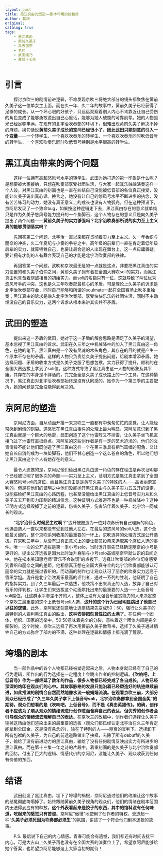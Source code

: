 ```yaml
---
layout: post
title: 黑江真由的塑造——剧本垮塌的始和终
author: 裴根
original: 
catalog: true
tags:
    - 黑江真由
    - 黄前久美子
    - 高坂丽奈
    - 老师
    - 武田绫乃
    - 黄前十七年
---
```


# 引言

&emsp;&emsp;探讨京吹三的剧情前进逻辑，不难发现京吹三将绝大部分的镜头都聚焦在黄前久美子这一位单女主上面，而在久一年、久二年的故事中，黄前久美子已经获得了足够的成长。从一个坏心眼的好孩子，只远远观察着别人内心不肯靠近让自己受伤的角色变成了能够勇敢说出自己心里话，能够为她人破窗的可靠前辈。她的人物弧光已经足够丰满，在现有的北宇治吹奏部的环境下，很难出现黄前久美子解决不掉的麻烦。换句话说**黄前久美子成长的空间已经很小了，因此武田只能刻意的引入一个变量**——一个转学生、一个喜欢吹奏乐的转学生、一个喜欢吹奏乐同时吹低音号的转学生、一个喜欢吹奏乐同时吹低音号特别是水平很高的转学生。

# 黑江真由带来的两个问题

&emsp;&emsp;这样一位拥有高超悠风号水平的转学生，武田为她打造的第一印象是什么呢？是想要被大家接纳，只想在吹奏部享受社团生活，与大家一起其乐融融演奏这样一个人设。对黑江真由的刻画也是一直在纠结自己没能被低音部的各位真正接受，没能让久美子说出真心话。换言之，她没有让自己的悠风号水平不断进步的执念，没有苦苦练习的动力，她没有真正意义上的成长也没有人物弧光。但在这种预设下，京阿尼发现了一个致命bug，如果按这种逻辑走下去，黑江真由存在的意义就单纯只是作为久美子悠风号能力提升的一个垫脚石，这个人物存在的意义只是向久美子提出了两个问题——**黄前久美子的实力够强吗？北宇治吹奏部所说的实力至上主义真的能够贯彻落实吗？**

&emsp;&emsp;先回答第二个问题，北宇治一直以来都在贯彻着实力至上主义。久一年香织与丽奈的冲突，久二年夏纪与小奏的争夺之中。高年级的前辈们一直在肯定着低年级后辈的实力，就算牺牲自己，也要让最合适的人出现在舞台上，这一点毋庸置疑。要让拥有才能的人有舞台表现自己的才能是北宇治吹奏部的铁律。

&emsp;&emsp;再回答第一个问题，武吹和京吹最无耻的一点就是这点，非要把黑江真由的实力设置的和久美子伯仲之间，黄前久美子拥有着在全国大赛吹soli的实力，而黑江真由也具备着旗鼓相当的初始实力，而soli的名额只有一位，这就导致了两位优秀悠风号手的冲突，这也是久三年吹奏部最核心的矛盾。可是理论上久美子的诉求是北宇治吹奏部夺金，同时自己能够和所谓的soulmate一起在全国赛场上吹多重独奏；黑江真由的诉求是融入北宇治吹奏部，享受快快乐乐的社团生活，同时不主动埋没自己的音乐实力，这两个诉求从根本来讲其实并不矛盾。

# 武田的塑造

&emsp;&emsp;提出来这一矛盾的武田，她对于这一矛盾的解套思路是满足了久美子的渴望，基本忽视了黑江真由的诉求。武田在久三年之中机械降神的加入了黑江真由这一角色，在她的笔下，黑江真由是一个没有灵魂的木头角色，其存在的目的就是产生一个原本不存在的矛盾。这样的人物只负责给久美子提出问题，给剧本增添矛盾。她选择问题、矛盾的收束方式是久美子克服了思想包袱，实力获得了提升，顺利的在全国大赛选拔上拿到了soli位。这种方式导致了黑江真由这一人物的形象及其平庸。其存在的本身是不鲜活的，完完全全是久美子成长路上的一个工具，在这种情况下，黑江真由对北宇治吹奏部始终是没有认同感的。她作为一个第三季的主要配角，她的问题是完全没能得到解决的。

# 京阿尼的塑造

&emsp;&emsp;京阿尼方面，自从动画开播一来京吹三一直都有中匆匆忙忙的感觉，让人能经常感到剧情的割裂。这感觉在黑江真由事件的处理上最为明显，京阿尼意识到了黑江真由就是一个巨大的地雷，武田创造了这个地雷阵又不排雷，让久美子坐飞机直接飞过了地雷阵直抵终点。京阿尼的这些创作者是有一定的艺术追求的，他们的文青情操不能让他们既创造了黑江真由这样一个在第三季具有相当篇幅的配角，又让她自长自消的成为一块垫脚石，他们不甘心创造一个这么苍白的角色，所以他们想让黑江真由这个个人有她存在的意义。

&emsp;&emsp;最令人遗憾的是，京阿尼他们给出黑江真由这一角色的存在理由是再次证明那个已经被证明了很多次的命题——实力至上主义，证明方式是黑江真由拿到了全国大赛悠风号soli的席位，而且黑江真由是是黄前久美子的特殊的人——高坂丽奈宣判的。但是在他们的证明之中他们没能抛开黑江真由与久美子实力五五开的设定，没能描绘好黑江真由的心路历程，也甚至没能给出黑江真由的上低音号实力从和久美子五五开到实力压制的精进信念。这种证明方式难道不也是一种机械降神？这种证明方式选择毁掉了之前的逻辑，伤害久美子，伤害陪伴着久美子、北宇治一同成长的观众。

&emsp;&emsp;“**北宇治什么时候民主过啊？**”泷升被塑造为一位对吹奏乐有自己理解的角色，他选曲选人一直以来都没有受到过他人左右。在最后的悠风号的soli人选，这个全剧最关键的，整个京吹系列收尾的最重要的一环上，京吹选择的处理方式是公开选拔。在京吹三年中，从没有过真正意义上的要让部员投票来选取某个席位人选的事件。唯一一次的公开选拔是第一季小号solo，当时泷升事先已经确定丽奈的小号是更好的，提出公开选拔是因为此时泷升身陷与小号solo高坂丽奈早就认识的丑闻之中。他在松本美知惠老师“音乐不会说谎”的点拨下，选择让吹奏部的各位切身感受到香织和丽奈之间的差距。他相信真正想在全国大赛夺金的北宇治吹奏部能够认可丽奈的实力就是强过香织的。而动画的制作也让观众认可了丽奈的吹奏实力远高于香织学姐。泷升是北宇治吹奏乐最高的评判者，通过一系列的胜利，他证明了自己的指挥实力。到了久三年最后一次选拔，他决策不出来真正的人选，放弃了自己对音乐的评判权，让学生们来选拔这个动画烘托出来的最重要的人选——上低音号soli席位。让这群水平参差不齐的人，整体上没有太强音乐鉴赏能力的人来决定整个京吹三最重要的这个上低音号soli人选，**泷升的这个行为已经明显跳出了他自己以往的逻辑**。此外，京阿尼还刻意地让选票结果先变成50：50，强行让久美子的最特别的人宣判黑江真由的胜出，**这种安排把刻意性拉的太满了**。在任何一个团体、组织、国家的选举中，50:50意味着完全的分裂，意味着这个团体内部是完全撕裂的。这个时候，京吹三选择了再次用黄前久美子做背书，选择了久美子通过牺牲自己的方式弥合了部内的不满，这种处理在逻辑和情感上都充满了荒谬。

# 垮塌的剧本

&emsp;&emsp;当一部作品中的各个人物都已经被塑造起来之后，人物本身就已经有了自己的行为逻辑，所作出的行为选择在一定程度上会跳出作者的控制逻辑。**《吹响吧，上低音号》作为一部绵延了数年的作品，很多人物都已经完成了各自成长，人物已经深深的烙印在观众们的心中。其故事脉络的发展只能沿着已经塑造好的轨迹继续前进，如此推演的剧情会自然而然地像水流一般娟娟流淌。**在观看京吹三前，大部分观众已经形成了“久三年久美子拿下上低音号soli，北宇治吹奏部拿到全国金奖”的期待。观众们想看的是《吹响吧，上低音号》，而不是《真由英雄传》。的确，创作者不应该为了顺从观众的情绪流进行创作进而舍弃自己的表达，但**优秀的创作者会引导观众的情绪流去理解自己的表达**。在京吹三的改编中，创作者们选择让久美子输掉这场由他们渲染出来的最重要的选拔（观众们都已经认定北宇治在久三年肯定能拿到全国金，这是没有悬念的），输在了特别的人——丽奈的宣判下。选择卸下所有包袱的久美子，为自己的前途道路做出了抉择，去除了所有debuff的久美子，输给了没有前进动力的黑江真由，输给了没有任何剧情反映出实力有所进步的黑江真由。而在第十三集一年之诗的片段中，着重刻画的是久美子与北宇治吹奏部的回忆。付出了巨大的逻辑、情感代价的京阿尼，没能让久美子、观众收获到任何有价值的东西。

# 结语

&emsp;&emsp;武田创造了黑江真由，埋下了垮塌的祸根，京阿尼通过他们的改编让这个故事的结尾彻底垮塌掉了。始终跟随黄前久美子视角的观众们，他们的情绪在剧本范围内无法得到应有的释放，**这个外表看起来是饺子的东西，其中的馅料没有任何味道，吃起来的感觉只有苦涩**。京阿尼“傲慢”地使用了创作者的特权，营造起一种“**久美子必须死因为吹奏部必须生**”的氛围，讲述了一个符合他们剧本逻辑的故事。

&emsp;&emsp;P.S. 最后说下自己的内心情感。青春可能会有遗憾，我们都还有时间去抚平内心，可是大吉山上久美子再也没有在全国大赛的演奏位上了，希望京阿尼能够给她个答案，也希望京阿尼能够追上大家当初的期待！
